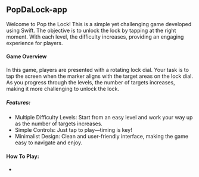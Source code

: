 ## PopDaLock-app

Welcome to Pop the Lock! This is a simple yet challenging game developed using Swift. The objective is to unlock the lock by tapping at the right moment. With each level, the difficulty increases, providing an engaging experience for players.

#### Game Overview

In this game, players are presented with a rotating lock dial. Your task is to tap the screen when the marker aligns with the target areas on the lock dial. As you progress through the levels, the number of targets increases, making it more challenging to unlock the lock.

##### Features:

- Multiple Difficulty Levels: Start from an easy level and work your way up as the number of targets increases.
- Simple Controls: Just tap to play—timing is key!
- Minimalist Design: Clean and user-friendly interface, making the game easy to navigate and enjoy.

#### How To Play:

-
